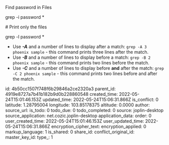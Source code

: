 Find password in Files

grep -i password *

\# Print only the files

grep -l password *

- Use  ***-A*** and a number of lines to display after a match:  `grep -A 3 phoenix sample`  \- this command prints three lines after the match.
- Use  ***-B*** and a number of lines to display before a match:  `grep -B 2 phoenix sample`  \- this command prints two lines before the match.
- Use  ***-C*** and a number of lines to display before  **and**  after the match:  `grep -C 2 phoenix sample`  \- this command prints two lines before and after the match.

id: 4b50cc1507f748f6b29846a2ce2320a3
parent_id: 4919e8727a7b41b182b9d0b228860548
created_time: 2022-05-24T15:01:46.153Z
updated_time: 2022-05-24T15:06:31.866Z
is_conflict: 0
latitude: 1.28795004
longitude: 103.85178375
altitude: 0.0000
author: 
source_url: 
is_todo: 0
todo_due: 0
todo_completed: 0
source: joplin-desktop
source_application: net.cozic.joplin-desktop
application_data: 
order: 0
user_created_time: 2022-05-24T15:01:46.153Z
user_updated_time: 2022-05-24T15:06:31.866Z
encryption_cipher_text: 
encryption_applied: 0
markup_language: 1
is_shared: 0
share_id: 
conflict_original_id: 
master_key_id: 
type_: 1